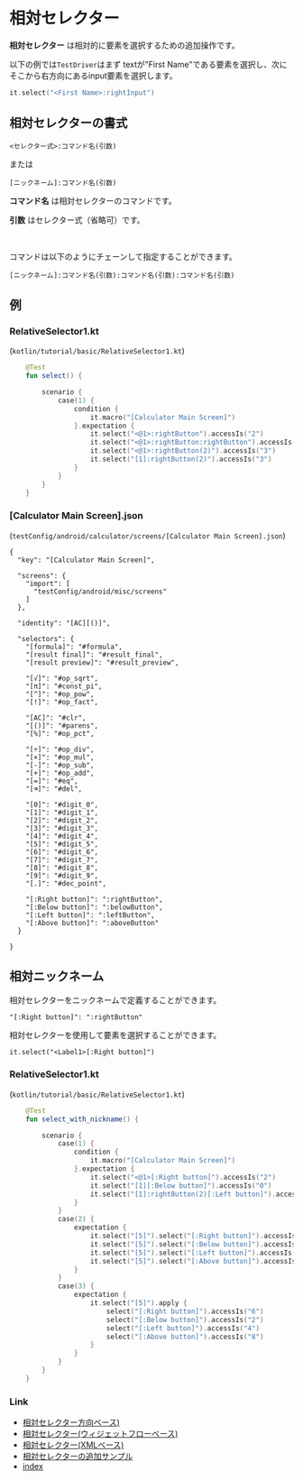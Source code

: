 # 相対セレクター

**相対セレクター** は相対的に要素を選択するための追加操作です。

以下の例では`TestDriver`はまず textが"First Name"である要素を選択し、次にそこから右方向にあるinput要素を選択します。

```kotlin
it.select("<First Name>:rightInput")
```

## 相対セレクターの書式

```
<セレクター式>:コマンド名(引数)
```

または

```
[ニックネーム]:コマンド名(引数)
```

**コマンド名** は相対セレクターのコマンドです。

**引数** はセレクター式（省略可）です。


<br>

コマンドは以下のようにチェーンして指定することができます。

```
[ニックネーム]:コマンド名(引数):コマンド名(引数):コマンド名(引数)
```

## 例

### RelativeSelector1.kt

(`kotlin/tutorial/basic/RelativeSelector1.kt`)

```kotlin
    @Test
    fun select() {

        scenario {
            case(1) {
                condition {
                    it.macro("[Calculator Main Screen]")
                }.expectation {
                    it.select("<@1>:rightButton").accessIs("2")
                    it.select("<@1>:rightButton:rightButton").accessIs("3")
                    it.select("<@1>:rightButton(2)").accessIs("3")
                    it.select("[1]:rightButton(2)").accessIs("3")
                }
            }
        }
    }
```

### [Calculator Main Screen].json

(`testConfig/android/calculator/screens/[Calculator Main Screen].json`)

```
{
  "key": "[Calculator Main Screen]",

  "screens": {
    "import": [
      "testConfig/android/misc/screens"
    ]
  },

  "identity": "[AC][()]",

  "selectors": {
    "[formula]": "#formula",
    "[result final]": "#result_final",
    "[result preview]": "#result_preview",

    "[√]": "#op_sqrt",
    "[π]": "#const_pi",
    "[^]": "#op_pow",
    "[!]": "#op_fact",

    "[AC]": "#clr",
    "[()]": "#parens",
    "[%]": "#op_pct",

    "[÷]": "#op_div",
    "[×]": "#op_mul",
    "[-]": "#op_sub",
    "[+]": "#op_add",
    "[=]": "#eq",
    "[⌫]": "#del",

    "[0]": "#digit_0",
    "[1]": "#digit_1",
    "[2]": "#digit_2",
    "[3]": "#digit_3",
    "[4]": "#digit_4",
    "[5]": "#digit_5",
    "[6]": "#digit_6",
    "[7]": "#digit_7",
    "[8]": "#digit_8",
    "[9]": "#digit_9",
    "[.]": "#dec_point",

    "[:Right button]": ":rightButton",
    "[:Below button]": ":belowButton",
    "[:Left button]": ":leftButton",
    "[:Above button]": ":aboveButton"
  }

}
```

## 相対ニックネーム

相対セレクターをニックネームで定義することができます。

```
"[:Right button]": ":rightButton"
```

相対セレクターを使用して要素を選択することができます。

```
it.select("<Label1>[:Right button]")
```

### RelativeSelector1.kt

(`kotlin/tutorial/basic/RelativeSelector1.kt`)

```kotlin
    @Test
    fun select_with_nickname() {

        scenario {
            case(1) {
                condition {
                    it.macro("[Calculator Main Screen]")
                }.expectation {
                    it.select("<@1>[:Right button]").accessIs("2")
                    it.select("[1][:Below button]").accessIs("0")
                    it.select("[1]:rightButton(2)[:Left button]").accessIs("2")
                }
            }
            case(2) {
                expectation {
                    it.select("[5]").select("[:Right button]").accessIs("6")
                    it.select("[5]").select("[:Below button]").accessIs("2")
                    it.select("[5]").select("[:Left button]").accessIs("4")
                    it.select("[5]").select("[:Above button]").accessIs("8")
                }
            }
            case(3) {
                expectation {
                    it.select("[5]").apply {
                        select("[:Right button]").accessIs("6")
                        select("[:Below button]").accessIs("2")
                        select("[:Left button]").accessIs("4")
                        select("[:Above button]").accessIs("8")
                    }
                }
            }
        }
    }
```

### Link

- [相対セレクター方向ベース)](relative_selector_direction_ja.md)
- [相対セレクター(ウィジェットフローベース)](relative_selector_flow_ja.md)
- [相対セレクター(XMLベース)](relative_selector_xml_ja.md)
- [相対セレクターの追加サンプル](relative_selector_more_example_ja.md)
- [index](../../../index_ja.md)

